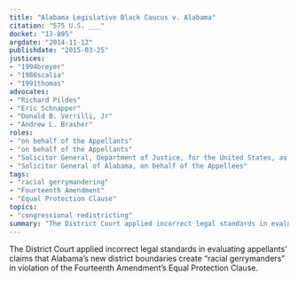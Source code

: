 ```yaml
---
title: "Alabama Legislative Black Caucus v. Alabama"
citation: "575 U.S. ___"
docket: "13-895"
argdate: "2014-11-12"
publishdate: "2015-03-25"
justices:
- "1994breyer"
- "1986scalia"
- "1991thomas"
advocates:
- "Richard Pildes"
- "Eric Schnapper"
- "Donald B. Verrilli, Jr"
- "Andrew L. Brasher"
roles:
- "on behalf of the Appellants"
- "on behalf of the Appellants"
- "Solicitor General, Department of Justice, for the United States, as amicus curiae"
- "Solicitor General of Alabama, on behalf of the Appellees"
tags:
- "racial gerrymandering"
- "Fourteenth Amendment"
- "Equal Protection Clause"
topics:
- "congressional redistricting"
summary: "The District Court applied incorrect legal standards in evaluating appellants’ claims that Alabama’s new district boundaries create “racial gerrymanders” in violation of the Fourteenth Amendment’s Equal Protection Clause."
---
```

The District Court applied incorrect legal standards in evaluating appellants’ claims that Alabama’s new district boundaries create “racial gerrymanders” in violation of the Fourteenth Amendment’s Equal Protection Clause.

